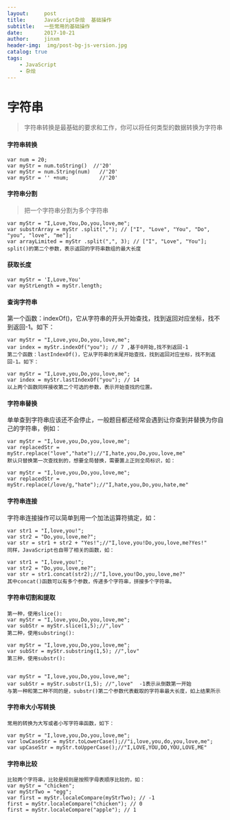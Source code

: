 ```yaml
---
layout:     post
title:      JavaScript杂烩  基础操作
subtitle:   一些常用的基础操作
date:       2017-10-21
author:     jinxm
header-img:  img/post-bg-js-version.jpg
catalog: true
tags:
    - JavaScript
    - 杂烩
---
```


# 字符串
> 字符串转换是最基础的要求和工作，你可以将任何类型的数据转换为字符串

#### 字符串转换

```
var num = 20;
var myStr = num.toString()  //'20'
var myStr = num.String(num)   //'20'
var myStr = '' +num;          //'20'
```

#### 字符串分割
> 把一个字符串分割为多个字符串

```
var myStr = "I,Love,You,Do,you,love,me";
var substrArray = myStr .split(","); // ["I", "Love", "You", "Do", "you", "love", "me"];
var arrayLimited = myStr .split(",", 3); // ["I", "Love", "You"];
split()的第二个参数，表示返回的字符串数组的最大长度
```

#### 获取长度
```
var myStr = 'I,Love,You'
var myStrLength = myStr.length;
```

#### 查询字符串

第一个函数：indexOf()，它从字符串的开头开始查找，找到返回对应坐标，找不到返回-1。如下：

```
var myStr = "I,Love,you,Do,you,love,me";
var index = myStr.indexOf("you"); // 7 ,基于0开始,找不到返回-1
第二个函数：lastIndexOf()，它从字符串的末尾开始查找，找到返回对应坐标，找不到返回-1。如下：

var myStr = "I,Love,you,Do,you,love,me";
var index = myStr.lastIndexOf("you"); // 14
以上两个函数同样接收第二个可选的参数，表示开始查找的位置。
```

#### 字符串替换

单单查到字符串应该还不会停止，一般题目都还经常会遇到让你查到并替换为你自己的字符串，例如：

```
var myStr = "I,love,you,Do,you,love,me";
var replacedStr = myStr.replace("love","hate");//"I,hate,you,Do,you,love,me"
默认只替换第一次查找到的，想要全局替换，需要置上正则全局标识，如：

var myStr = "I,love,you,Do,you,love,me";
var replacedStr = myStr.replace(/love/g,"hate");//"I,hate,you,Do,you,hate,me"
```

#### 字符串连接

 字符串连接操作可以简单到用一个加法运算符搞定，如：

 ```
 var str1 = "I,love,you!";
 var str2 = "Do,you,love,me?";
 var str = str1 + str2 + "Yes!";//"I,love,you!Do,you,love,me?Yes!"
 同样，JavaScript也自带了相关的函数，如：

 var str1 = "I,love,you!";
 var str2 = "Do,you,love,me?";
 var str = str1.concat(str2);//"I,love,you!Do,you,love,me?"
 其中concat()函数可以有多个参数，传递多个字符串，拼接多个字符串。
 ```

#### 字符串切割和提取
```
第一种，使用slice():
var myStr = "I,love,you,Do,you,love,me";
var subStr = myStr.slice(1,5);//",lov"
第二种，使用substring():

var myStr = "I,love,you,Do,you,love,me";
var subStr = myStr.substring(1,5); //",lov"
第三种，使用substr():


var myStr = "I,love,you,Do,you,love,me";
var subStr = myStr.substr(1,5); //",love"  -1表示从倒数第一开始
与第一种和第二种不同的是，substr()第二个参数代表截取的字符串最大长度，如上结果所示
```

#### 字符串大小写转换

```
常用的转换为大写或者小写字符串函数，如下：

var myStr = "I,love,you,Do,you,love,me";
var lowCaseStr = myStr.toLowerCase();//"i,love,you,do,you,love,me";
var upCaseStr = myStr.toUpperCase();//"I,LOVE,YOU,DO,YOU,LOVE,ME"
```

#### 字符串比较

```
比较两个字符串，比较是规则是按照字母表顺序比较的，如：
var myStr = "chicken";
var myStrTwo = "egg";
var first = myStr.localeCompare(myStrTwo); // -1
first = myStr.localeCompare("chicken"); // 0
first = myStr.localeCompare("apple"); // 1

```